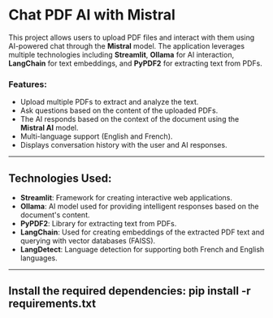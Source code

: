 # Chat PDF AI with Mistral

This project allows users to upload PDF files and interact with them using AI-powered chat through the **Mistral** model. The application leverages multiple technologies including **Streamlit**, **Ollama** for AI interaction, **LangChain** for text embeddings, and **PyPDF2** for extracting text from PDFs.

### Features:
- Upload multiple PDFs to extract and analyze the text.
- Ask questions based on the content of the uploaded PDFs.
- The AI responds based on the context of the document using the **Mistral AI** model.
- Multi-language support (English and French).
- Displays conversation history with the user and AI responses.

---

## Technologies Used:
- **Streamlit**: Framework for creating interactive web applications.
- **Ollama**: AI model used for providing intelligent responses based on the document's content.
- **PyPDF2**: Library for extracting text from PDFs.
- **LangChain**: Used for creating embeddings of the extracted PDF text and querying with vector databases (FAISS).
- **LangDetect**: Language detection for supporting both French and English languages.

---
**Install the required dependencies:**
pip install -r requirements.txt
---
